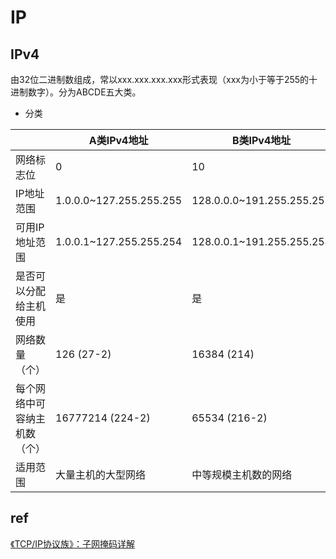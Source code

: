 # IP

## IPv4

由32位二进制数组成，常以xxx.xxx.xxx.xxx形式表现（xxx为小于等于255的十进制数字）。分为ABCDE五大类。

- 分类

|                              | A类IPv4地址             | B类IPv4地址               | C类IPv4地址               | D类IPv4地址                                     | E类IPv4地址                              |
| ---------------------------- | ----------------------- | ------------------------- | ------------------------- | ----------------------------------------------- | ---------------------------------------- |
| 网络标志位                   | 0                       | 10                        | 110                       | 1110                                            | 11110                                    |
| IP地址范围                   | 1.0.0.0~127.255.255.255 | 128.0.0.0~191.255.255.255 | 192.0.0.0~223.255.255.255 | 224.0.0.0~239.255.255.255                       | 240.0.0.0~247.255.255.255                |
| 可用IP地址范围               | 1.0.0.1~127.255.255.254 | 128.0.0.1~191.255.255.254 | 192.0.0.1~223.255.255.254 |                                                 |
| 是否可以分配给主机使用       | 是                      | 是                        | 是                        | 否                                              | 否                                       |
| 网络数量（个）               | 126 (27-2)              | 16384 (214)               | 2097152 (221)             | ---                                             | ---                                      |
| 每个网络中可容纳主机数（个） | 16777214 (224-2)        | 65534 (216-2)             | 254 (28-2)                | ---                                             | ---                                      |
| 适用范围                     | 大量主机的大型网络      | 中等规模主机数的网络      | 小型局域网                | 留给Internet体系结构委员会(IAB)使用【组播地址】 | 保留，仅作为搜索、Internet的实验和开发用 |

## ref

[《TCP/IP协议族》：子网掩码详解](https://blog.csdn.net/yexiangCSDN/article/details/85259714)
